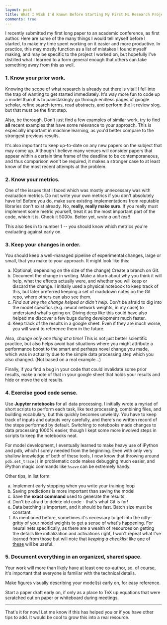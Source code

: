 ```yaml
---
layout: post
title: What I Wish I'd Known Before Starting My First ML Research Project
comments: true
---
```


I recently submitted my first long paper to an academic conference, as first author. Here are some of the many things I would tell myself before I started, to make my time spent working on it easier and more productive. In practice, this may mostly function as a list of mistakes I found myself making, and may be specific to the project I worked on, but hopefully I've distilled what I learned to a form general enough that others can take something away from this as well. 

### 1. Know your prior work.

Knowing the scope of what research is already out there is vital! I fell into the trap of wanting to get started immediately. It's way more fun to code up a model than it is to painstakingly go through endless pages of google scholar, refine search terms, read abstracts, and perform the lit review slog, but that must be the first step.

Also, be thorough. Don't just find a few examples of similar work, try to find **all** recent examples that have some relevance to your approach. This is especially important in machine learning, as you'd better compare to the strongest previous results.
<!-- Moreover, you need to ensure your data settings are the same, or at least fair. -->

It's also important to keep up-to-date on any new papers on the subject that may come up. Although I believe many venues will consider papers that appear within a certain time frame of the deadline to be contemporaneous, and thus comparison won't be required, it makes a stronger case to at least know of the most recent attempts at the problem.

### 2. Know your metrics.

One of the issues that I faced which was mostly unnecessary was with evaluation metrics. Do not write your own metrics if you don't absolutely have to! Before you do, make sure existing implementations from reputable libraries don't exist already. No, **really, really make sure**. If you really must implement some metric yourself, treat it as the most important part of the code, which it is. Check it 5000x. Better yet, _write a unit test!_ 

This also ties in to number 1 -- you should know which metrics you're evaluating against early on.

### 3. Keep your changes in order.

You should keep a well-managed pipeline of experimental changes, large or small, that you make to your approach. It might look like this:

<ol type='a'>
<li>(Optional, depending on the size of the change) Create a branch on Git.</li>
<li>Document the change in writing. Make a blurb about why you think it will help, what the effects actually were, and whether you will keep or discard the change. I initially used a physical notebook to keep track of this, but later preferred keeping a set of markdown notes on the Git repo, where others can also see them.</li>
<li><i>Find out why the change helped or didn't help.</i> Don't be afraid to dig into the model specifics (e.g. neural network weights, in my case) to understand what's going on. Diving deep like this could have also helped me discover a few bugs during development much faster.</li>
<li>Keep track of the results in a google sheet. Even if they are much worse, you will want to reference them in the future.</li>
</ol>

Also, _change only one thing at a time!_ This is not just better scientific practice, but also helps avoid bad situations where you might attribute a performance boost to the smart and perhaps novel change you made, which was in actuality due to the simple data processing step which you also changed. (Not based on a real example...)

Finally, if you find a bug in your code that could invalidate some prior results, make a note of that in your google sheet that holds your results and hide or move the old results.

### 4. Exercise good code sense.

Use **Jupyter notebooks** for all data processing. I initially wrote a myriad of short scripts to perform each task, like text processing, combining files, and building vocabulary, but this quickly becomes unwieldy. You have to keep track of inputs and outputs very carefully, and there's no written record of the steps performed by default. Switching to notebooks made changes to data processing 1000% easier, though I kept some more involved steps in scripts to keep the notebooks neat. 

For model development, I eventually learned to make heavy use of iPython and pdb, which I sorely needed from the beginning. Even with only very shallow knowledge of both of these tools, I now know that throwing around `pdb.set_trace()` in problematic code makes debugging much easier, and iPython magic commands like `%save` can be extremely handy.

Other tips, in list form:
<ol type='a'>
<li>Implement early stopping when you write your training loop</li>
<li>Saving predictions is more important than saving the model</li>
<li>Save the <strong>exact command</strong> used to generate the results</li>
<li>Don't be afraid to delete old code - that's what Git is for!</li>
<li>Data batching is important, and it should be fast. Batch size must be constant.</li>
<li>As mentioned before, sometimes it's necessary to get into the nitty-gritty of your model weights to get a sense of what's happening. For neural nets specifically, as there are a wealth of resources on getting the details like initialization and activations right, I won't repeat what I've learned from those but will note that <i>keeping a checklist</i> like <a href='http://theorangeduck.com/page/neural-network-not-working'>one</a> of <a href='https://engineering.semantics3.com/debugging-neural-networks-a-checklist-ca52e11151ec'>these</a> will be useful.</li>
</ol>

### 5. Document everything in an organized, shared space.

Your work will more than likely have at least one co-author, so, of course, it's important that everyone is familiar with the technical details.

Make figures visually describing your model(s) early on, for easy reference.

Start a paper draft early on, if only as a place to TeX up equations that were scratched out on paper or whiteboard during meetings.

---

That's it for now! Let me know if this has helped you or if you have other tips to add. It would be cool to grow this into a real resource.


